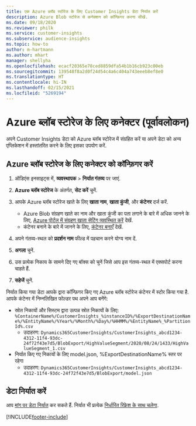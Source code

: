 ```yaml
---
title: एक Azure ब्लॉब स्टोरेज के लिए Customer Insights डेटा निर्यात करें
description: Azure Blob स्टोरेज से कनेक्शन को कॉन्फ़िगर करना सीखें.
ms.date: 09/18/2020
ms.reviewer: philk
ms.service: customer-insights
ms.subservice: audience-insights
ms.topic: how-to
author: m-hartmann
ms.author: mhart
manager: shellyha
ms.openlocfilehash: ecacf20365e78ced8859dfa54b1b16cb923c00eb
ms.sourcegitcommit: 139548f8a2d0f24d54c4a6c404a743eeeb8ef8e0
ms.translationtype: HT
ms.contentlocale: hi-IN
ms.lasthandoff: 02/15/2021
ms.locfileid: "5269194"
---
```

# <a name="connector-for-azure-blob-storage-preview"></a>Azure ब्लॉब स्टोरेज के लिए कनेक्टर (पूर्वावलोकन)

अपने Customer Insights डेटा को Azure ब्लॉब स्टोरेज में संग्रहित करें या अपने डेटा को अन्य एप्लिकेशन में हस्तांतरित करने के लिए इसका उपयोग करें.

## <a name="configure-the-connector-for-azure-blob-storage"></a>Azure ब्लॉब स्टोरेज के लिए कनेक्टर को कॉन्फ़िगर करें

1. ऑडिएंस इनसाइट्स में, **व्यवस्थापक** > **निर्यात गंतव्य** पर जाएं.

1. **Azure ब्लॉब स्टोरेज** के अंतर्गत, **सेट करें** चुनें.

1. आपके Azure ब्लॉब स्टोरेज खाते के लिए **खाता नाम**, **खाता कुंजी**, और **कंटेनर** दर्ज करें.
    - Azure Blob संग्रहण खाते का नाम और खाता कुंजी का पता लगाने के बारे में अधिक जानने के लिए, [Azure पोर्टल में संग्रहण खाता सेटिंग व्यवस्थित करें](https://docs.microsoft.com/azure/storage/common/storage-account-manage) देखें.
    - कंटेनर बनाने के बारे में जानने के लिए, [कंटेनर बनाएँ](https://docs.microsoft.com/azure/storage/blobs/storage-quickstart-blobs-portal#create-a-container) देखें.

1. अपने गंतव्य-स्थल को **प्रदर्शन नाम** फील्ड में पहचान करने योग्य नाम दें.

1. **अगला** चुनें.

1. उस प्रत्येक निकाय के सामने दिए गए बॉक्स को चुनें जिसे आप इस गंतव्य-स्थल में एक्सपोर्ट करना चाहते हैं.

1. **सहेजें** चुनें.

निर्यात किया गया डेटा आपके द्वारा कॉन्फ़िगर किए गए Azure ब्लॉब स्टोरेज कंटेनर में स्टोर किया गया है. आपके कंटेनर में निम्नलिखित फोल्डर पथ अपने आप बनेंगे:

- स्रोत निकायों और सिस्टम द्वारा उत्पन्न स्रोत निकायों के लिए: `%ContainerName%/CustomerInsights_%instanceID%/%ExportDestinationName%/%EntityName%/%Year%/%Month%/%Day%/%HHMM%/%EntityName%_%PartitionId%.csv`
  - उदाहरण: `Dynamics365CustomerInsights/CustomerInsights_abcd1234-4312-11f4-93dc-24f72f43e7d5/BlobExport/HighValueSegment/2020/08/24/1433/HighValueSegment_1.csv`
- निर्यात किए गए निकायों के लिए model.json, %ExportDestinationName% स्तर पर रहेगा
  - उदाहरण: `Dynamics365CustomerInsights/CustomerInsights_abcd1234-4312-11f4-93dc-24f72f43e7d5/BlobExport/model.json`

## <a name="export-the-data"></a>डेटा निर्यात करें

आप [मांग पर डेटा निर्यात](export-destinations.md#export-data-on-demand) कर सकते हैं. निर्यात भी प्रत्येक [निर्धारित रिफ्रेश के साथ चलेगा](system.md#schedule-tab).


[!INCLUDE[footer-include](../includes/footer-banner.md)]